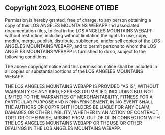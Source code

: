 ## Copyright 2023, ELOGHENE OTIEDE

Permission is hereby granted, free of charge, to any person obtaining a copy of this LOS ANGELES MOUNTAINS WEBAPP and associated documentation files, to deal in the LOS ANGELES MOUNTAINS WEBAPP without restriction, including without limitation the rights to use, copy, modify, merge, publish, distribute, sublicense, and/or sell copies of the LOS ANGELES MOUNTAINS WEBAPP, and to permit persons to whom the LOS ANGELES MOUNTAINS WEBAPP is furnished to do so, subject to the following conditions:

The above copyright notice and this permission notice shall be included in all copies or substantial portions of the LOS ANGELES MOUNTAINS WEBAPP.

THE LOS ANGELES MOUNTAINS WEBAPP IS PROVIDED "AS IS", WITHOUT WARRANTY OF ANY KIND, EXPRESS OR IMPLIED, INCLUDING BUT NOT LIMITED TO THE WARRANTIES OF MERCHANTABILITY, FITNESS FOR A PARTICULAR PURPOSE AND NONINFRINGEMENT. IN NO EVENT SHALL THE AUTHORS OR COPYRIGHT HOLDERS BE LIABLE FOR ANY CLAIM, DAMAGES OR OTHER LIABILITY, WHETHER IN AN ACTION OF CONTRACT, TORT OR OTHERWISE, ARISING FROM, OUT OF OR IN CONNECTION WITH THE LOS ANGELES MOUNTAINS WEBAPP OR THE USE OR OTHER DEALINGS IN THE LOS ANGELES MOUNTAINS WEBAPP.
